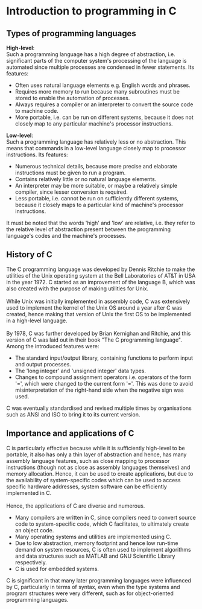 # Introduction to programming in C

## Types of programming languages
**High-level**:<br>
 Such a programming language has a high degree of abstraction, i.e. significant parts of the computer system's processing of the language is automated since multiple processes are condensed in fewer statements. Its features:
 
- Often uses natural language elements e.g. English words and phrases.
- Requires more memory to run because many subroutines must be stored to enable the automation of processes.
- Always requires a compiler or an interpreter to convert the source code to machine code.
- More portable, i.e. can be run on different systems, because it does not closely map to any particular machine's processor instructions.

**Low-level**:<br>
Such a programming language has relatively less or no abstraction. This means that commands in a low-level language closely map to processor instructions. Its features:

- Numerous technical details, because more precise and elaborate instructions must be given to run a program.
- Contains relatively little or no natural language elements.
- An interpreter may be more suitable, or maybe a relatively simple compiler, since lesser conversion is required.
- Less portable, i.e. cannot be run on sufficiently different systems, because it closely maps to a particular kind of machine's processor instructions.

It must be noted that the words 'high' and 'low' are relative, i.e. they refer to the relative level of abstraction present between the programming language's codes and the machine's processes.

## History of C

The C programming language was developed by Dennis Ritchie to make the utilities of the Unix operating system at the Bell Laboratories of AT&T in USA in the year 1972. C started as an improvement of the language B, which was also created with the purpose of making utilities for Unix.
<br><br>
While Unix was initially implemented in assembly code, C was extensively used to implement the kernel of the Unix OS around a year after C was created, hence making that version of Unix the first OS to be implemented in a high-level language.
<br><br>
By 1978, C was further developed by Brian Kernighan and Ritchie, and this version of C was laid out in their book "The C programming language". Among the introduced features were:

- The standard input/output library, containing functions to perform input and output processes.
- The 'long integer' and 'unsigned integer' data types.
- Changes to compound assignment operators i.e. operators of the form '=<operator>', which were changed to the current form '<operator>='. This was done to avoid misinterpretation of the right-hand side when the negative sign was used.

C was eventually standardised and revised multiple times by organisations such as ANSI and ISO to bring it to its current version.

## Importance and applications of C

C is particularly effective because while it is sufficiently high-level to be portable, it also has only a thin layer of abstraction and hence, has many assembly language features, such as close mapping to processor instructions (though not as close as assembly languages themselves) and memory allocation. Hence, it can be used to create applications, but due to the availability of system-specific codes which can be used to access specific hardware addresses, system software can be efficiently implemented in C. 
<br><br>
Hence, the applications of C are diverse and numerous.
- Many compilers are written in C, since compilers need to convert source code to system-specific code, which C facilitates, to ultimately create an object code. 
- Many operating systems and utilities are implemented using C.
- Due to low abstraction, memory footprint and hence low run-time demand on system resources, C is often used to implement algorithms and data structures such as MATLAB and GNU Scientific Library respectively.
- C is used for embedded systems.

C is significant in that many later programming languages were influenced by C, particularly in terms of syntax, even when the type systems and program structures were very different, such as for object-oriented programming languages.